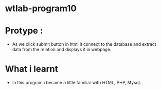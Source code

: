 # wtlab-program10
# Protype :
* As we click submit button in html it connect to the database and extract data from the relation and displays it in webpage.
# What i learnt
* In this program i became a little familiar with HTML, PHP, Mysql. 

